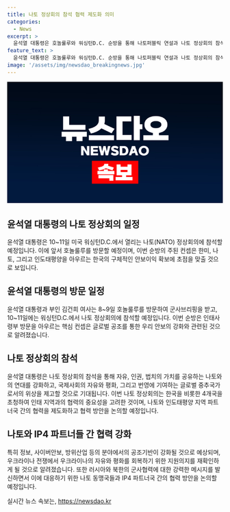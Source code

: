 ```yaml
---
title: 나토 정상회의 참석 협력 제도화 의미
categories:
  - News
excerpt: >
  윤석열 대통령은 호놀룰루와 워싱턴D.C. 순방을 통해 나토퍼블릭 연설과 나토 정상회의 참석을 준비하고 있다. 윤 대통령은 나토 정상회의를 통해 나토와의 연대를 강화하고, 국제사회의 자유와 평화, 그리고 번영에 기여하는 글로벌 중추국가로서의 위상을 높일 예정이다. 또한, 러시아-북한의 군사협력에 대한 메시지를 발신하고, IP4 국가들과의 릴레이 양자회담을 통해 안보와 경제이익 확보에 초점을 맞출 것으로 예상된다. 이에 따라, 윤 대통령의 순방은 글로벌 공조를 통한 한국의 안보 강화를 중점으로 한다.
feature_text: >
  윤석열 대통령은 호놀룰루와 워싱턴D.C. 순방을 통해 나토퍼블릭 연설과 나토 정상회의 참석을 준비하고 있다. 윤 대통령은 나토 정상회의를 통해 나토와의 연대를 강화하고, 국제사회의 자유와 평화, 그리고 번영에 기여하는 글로벌 중추국가로서의 위상을 높일 예정이다. 또한, 러시아-북한의 군사협력에 대한 메시지를 발신하고, IP4 국가들과의 릴레이 양자회담을 통해 안보와 경제이익 확보에 초점을 맞출 것으로 예상된다. 이에 따라, 윤 대통령의 순방은 글로벌 공조를 통한 한국의 안보 강화를 중점으로 한다.
image: '/assets/img/newsdao_breakingnews.jpg'
---
```


<p><img src="/assets/img/newsdao_breakingnews.jpg" alt="firstkoreanews 속보" /></p>

<h2 data-ke-size="size26">윤석열 대통령의 나토 정상회의 일정</h2>

<p data-ke-size="size16">윤석열 대통령은 10~11일 미국 워싱턴D.C.에서 열리는 나토(NATO) 정상회의에 참석할 예정입니다. 이에 앞서 호놀룰루를 방문할 예정이며, 이번 순방의 주된 컨셉은 한미, 나토, 그리고 인도태평양을 아우르는 한국의 구체적인 안보이익 확보에 초점을 맞출 것으로 보입니다.</p>

<h2 data-ke-size="size26">윤석열 대통령의 방문 일정</h2>

<p data-ke-size="size16">윤석열 대통령과 부인 김건희 여사는 8~9일 호놀룰루를 방문하여 군사브리핑을 받고, 10~11일에는 워싱턴D.C.에서 나토 정상회의에 참석할 예정입니다. 이번 순방은 인태사령부 방문을 아우르는 핵심 컨셉은 글로벌 공조를 통한 우리 안보의 강화와 관련된 것으로 알려졌습니다.</p>

<h2 data-ke-size="size26">나토 정상회의 참석</h2>

<p data-ke-size="size16">윤석열 대통령은 나토 정상회의 참석을 통해 자유, 인권, 법치의 가치를 공유하는 나토와의 연대를 강화하고, 국제사회의 자유와 평화, 그리고 번영에 기여하는 글로벌 중추국가로서의 위상을 제고할 것으로 기대됩니다. 이번 나토 정상회의는 한국을 비롯한 4개국을 초청하여 인태 지역과의 협력의 중요성을 고려한 것이며, 나토와 인도태평양 지역 파트너국 간의 협력을 제도화하고 협력 방안을 논의할 예정입니다.</p>

<h2 data-ke-size="size26">나토와 IP4 파트너들 간 협력 강화</h2>

<p data-ke-size="size16">특히 정보, 사이버안보, 방위산업 등의 분야에서의 공조기반이 강화될 것으로 예상되며, 우크라이나 전쟁에서 우크라이나의 자유와 평화를 회복하기 위한 지원의지를 재확인하게 될 것으로 알려졌습니다. 또한 러시아와 북한의 군사협력에 대한 강력한 메시지를 발신하면서 이에 대응하기 위한 나토 동맹국들과 IP4 파트너국 간의 협력 방안을 논의할 예정입니다.</p>
실시간 뉴스 속보는, <a href="https://newsdao.kr" rel="dofollow">https://newsdao.kr</a>


